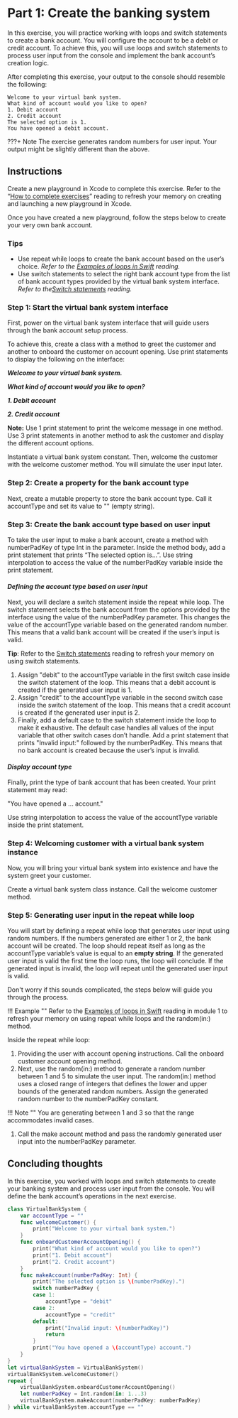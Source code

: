 # Part 1: Create the banking system

In this exercise, you will practice working with loops and switch statements to create a bank account. You will configure the account to be a debit or credit account. To achieve this, you will use loops and switch statements to process user input from the console and implement the bank account’s creation logic.

After completing this exercise, your output to the console should resemble the following:

```
Welcome to your virtual bank system.
What kind of account would you like to open?
1. Debit account
2. Credit account
The selected option is 1.
You have opened a debit account.
```

???+ Note
    The exercise generates random numbers for user input. Your output might be slightly different than the above.

## **Instructions**

Create a new playground in Xcode to complete this exercise. Refer to the “[How to complete exercises](https://www.coursera.org/learn/programming-fundamentals-swift/supplement/IH0Fd/how-to-complete-exercises)” reading to refresh your memory on creating and launching a new playground in Xcode.

Once you have created a new playground, follow the steps below to create your very own bank account.

### **Tips**

- Use repeat while loops to create the bank account based on the user’s choice. _Refer to the_ [_Examples of loops in Swift_](https://www.coursera.org/learn/programming-fundamentals-swift/supplement/oMBoC/examples-of-loops-in-swift) _reading._
- Use switch statements to select the right bank account type from the list of bank account types provided by the virtual bank system interface. _Refer to the_[_Switch statements_](https://www.coursera.org/learn/programming-fundamentals-swift/supplement/J7wxT/switch-statements) _reading._

### **Step 1: Start the virtual bank system interface**

First, power on the virtual bank system interface that will guide users through the bank account setup process.

To achieve this, create a class with a method to greet the customer and another to onboard the customer on account opening. Use print statements to display the following on the interface:

_**Welcome to your virtual bank system.**_

_**What kind of account would you like to open?**_

_**1. Debit account**_

_**2. Credit account**_

**Note:** Use 1 print statement to print the welcome message in one method. Use 3 print statements in another method to ask the customer and display the different account options.

Instantiate a virtual bank system constant. Then, welcome the customer with the welcome customer method. You will simulate the user input later.

### **Step 2: Create a property for the bank account type**

Next, create a mutable property to store the bank account type. Call it accountType and set its value to "" (empty string).

### **Step 3: Create the bank account type based on user input**

To take the user input to make a bank account, create a method with numberPadKey of type Int in the parameter. Inside the method body, add a print statement that prints “The selected option is...”. Use string interpolation to access the value of the numberPadKey variable inside the print statement.

#### _Defining the account type based on user input_

Next, you will declare a switch statement inside the repeat while loop. The switch statement selects the bank account from the options provided by the interface using the value of the numberPadKey parameter. This changes the value of the accountType variable based on the generated random number. This means that a valid bank account will be created if the user’s input is valid.

**Tip**: Refer to the [Switch statements](https://www.coursera.org/learn/programming-fundamentals-swift/supplement/J7wxT/switch-statements) reading to refresh your memory on using switch statements.

1.  Assign "debit" to the accountType variable in the first switch case inside the switch statement of the loop. This means that a debit account is created if the generated user input is 1.
2.  Assign "credit" to the accountType variable in the second switch case inside the switch statement of the loop. This means that a credit account is created if the generated user input is 2.
3.  Finally, add a default case to the switch statement inside the loop to make it exhaustive. The default case handles all values of the input variable that other switch cases don’t handle. Add a print statement that prints "Invalid input:" followed by the numberPadKey. This means that no bank account is created because the user’s input is invalid.

#### _Display account type_

Finally, print the type of bank account that has been created. Your print statement may read:

"You have opened a ... account."

Use string interpolation to access the value of the accountType variable inside the print statement.

### **Step 4: Welcoming customer with a virtual bank system instance**

Now, you will bring your virtual bank system into existence and have the system greet your customer.

Create a virtual bank system class instance. Call the welcome customer method.

### **Step 5: Generating user input in the repeat while loop**

You will start by defining a repeat while loop that generates user input using random numbers. If the numbers generated are either 1 or 2, the bank account will be created. The loop should repeat itself as long as the accountType variable’s value is equal to an **empty string**. If the generated user input is valid the first time the loop runs, the loop will conclude. If the generated input is invalid, the loop will repeat until the generated user input is valid.

Don't worry if this sounds complicated, the steps below will guide you through the process.

!!! Example ""
    Refer to the [Examples of loops in Swift](https://www.coursera.org/learn/programming-fundamentals-swift/supplement/oMBoC/examples-of-loops-in-swift) reading in module 1 to refresh your memory on using repeat while loops and the random(in:) method.

Inside the repeat while loop:

1.  Providing the user with account opening instructions. Call the onboard customer account opening method.
2.  Next, use the random(in:) method to generate a random number between 1 and 5 to simulate the user input. The random(in:) method uses a closed range of integers that defines the lower and upper bounds of the generated random numbers. Assign the generated random number to the numberPadKey constant.

!!! Note ""
    You are generating between 1 and 3 so that the range accommodates invalid cases.

1.  Call the make account method and pass the randomly generated user input into the numberPadKey parameter.

## **Concluding thoughts**

In this exercise, you worked with loops and switch statements to create your banking system and process user input from the console. You will define the bank account’s operations in the next exercise.

```swift hl_lines="25"
class VirtualBankSystem {
    var accountType = ""
    func welcomeCustomer() {
        print("Welcome to your virtual bank system.")
    }
    func onboardCustomerAccountOpening() {
        print("What kind of account would you like to open?")
        print("1. Debit account")
        print("2. Credit account")
    }
    func makeAccount(numberPadKey: Int) {
        print("The selected option is \(numberPadKey).")
        switch numberPadKey {
        case 1:
            accountType = "debit"
        case 2:
            accountType = "credit"
        default:
            print("Invalid input: \(numberPadKey)")
            return
        }
        print("You have opened a \(accountType) account.")
    }
}
let virtualBankSystem = VirtualBankSystem()
virtualBankSystem.welcomeCustomer()
repeat {
    virtualBankSystem.onboardCustomerAccountOpening()
    let numberPadKey = Int.random(in: 1...3)
    virtualBankSystem.makeAccount(numberPadKey: numberPadKey)
} while virtualBankSystem.accountType == ""
```
